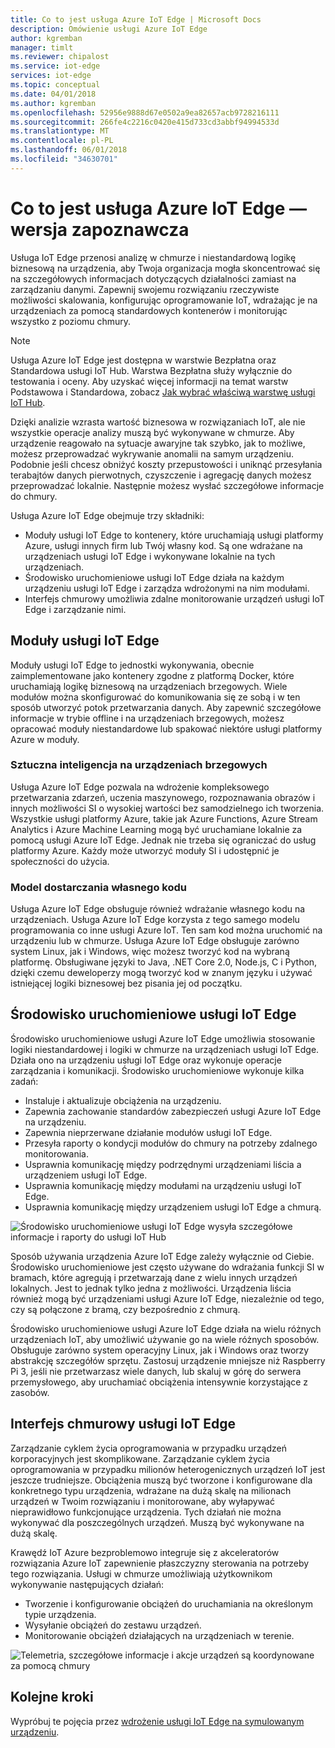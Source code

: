 ```yaml
---
title: Co to jest usługa Azure IoT Edge | Microsoft Docs
description: Omówienie usługi Azure IoT Edge
author: kgremban
manager: timlt
ms.reviewer: chipalost
ms.service: iot-edge
services: iot-edge
ms.topic: conceptual
ms.date: 04/01/2018
ms.author: kgremban
ms.openlocfilehash: 52956e9888d67e0502a9ea82657acb9728216111
ms.sourcegitcommit: 266fe4c2216c0420e415d733cd3abbf94994533d
ms.translationtype: MT
ms.contentlocale: pl-PL
ms.lasthandoff: 06/01/2018
ms.locfileid: "34630701"
---
```

# <a name="what-is-azure-iot-edge---preview"></a>Co to jest usługa Azure IoT Edge — wersja zapoznawcza

Usługa IoT Edge przenosi analizę w chmurze i niestandardową logikę biznesową na urządzenia, aby Twoja organizacja mogła skoncentrować się na szczegółowych informacjach dotyczących działalności zamiast na zarządzaniu danymi. Zapewnij swojemu rozwiązaniu rzeczywiste możliwości skalowania, konfigurując oprogramowanie IoT, wdrażając je na urządzeniach za pomocą standardowych kontenerów i monitorując wszystko z poziomu chmury.

>[!NOTE]
>Usługa Azure IoT Edge jest dostępna w warstwie Bezpłatna oraz Standardowa usługi IoT Hub. Warstwa Bezpłatna służy wyłącznie do testowania i oceny. Aby uzyskać więcej informacji na temat warstw Podstawowa i Standardowa, zobacz [Jak wybrać właściwą warstwę usługi IoT Hub](../iot-hub/iot-hub-scaling.md).

Dzięki analizie wzrasta wartość biznesowa w rozwiązaniach IoT, ale nie wszystkie operacje analizy muszą być wykonywane w chmurze. Aby urządzenie reagowało na sytuacje awaryjne tak szybko, jak to możliwe, możesz przeprowadzać wykrywanie anomalii na samym urządzeniu. Podobnie jeśli chcesz obniżyć koszty przepustowości i uniknąć przesyłania terabajtów danych pierwotnych, czyszczenie i agregację danych możesz przeprowadzać lokalnie. Następnie możesz wysłać szczegółowe informacje do chmury. 

Usługa Azure IoT Edge obejmuje trzy składniki:
* Moduły usługi IoT Edge to kontenery, które uruchamiają usługi platformy Azure, usługi innych firm lub Twój własny kod. Są one wdrażane na urządzeniach usługi IoT Edge i wykonywane lokalnie na tych urządzeniach. 
* Środowisko uruchomieniowe usługi IoT Edge działa na każdym urządzeniu usługi IoT Edge i zarządza wdrożonymi na nim modułami. 
* Interfejs chmurowy umożliwia zdalne monitorowanie urządzeń usługi IoT Edge i zarządzanie nimi.

## <a name="iot-edge-modules"></a>Moduły usługi IoT Edge

Moduły usługi IoT Edge to jednostki wykonywania, obecnie zaimplementowane jako kontenery zgodne z platformą Docker, które uruchamiają logikę biznesową na urządzeniach brzegowych. Wiele modułów można skonfigurować do komunikowania się ze sobą i w ten sposób utworzyć potok przetwarzania danych. Aby zapewnić szczegółowe informacje w trybie offline i na urządzeniach brzegowych, możesz opracować moduły niestandardowe lub spakować niektóre usługi platformy Azure w moduły. 

### <a name="artificial-intelligence-on-the-edge"></a>Sztuczna inteligencja na urządzeniach brzegowych

Usługa Azure IoT Edge pozwala na wdrożenie kompleksowego przetwarzania zdarzeń, uczenia maszynowego, rozpoznawania obrazów i innych możliwości SI o wysokiej wartości bez samodzielnego ich tworzenia. Wszystkie usługi platformy Azure, takie jak Azure Functions, Azure Stream Analytics i Azure Machine Learning mogą być uruchamiane lokalnie za pomocą usługi Azure IoT Edge. Jednak nie trzeba się ograniczać do usług platformy Azure. Każdy może utworzyć moduły SI i udostępnić je społeczności do użycia. 

### <a name="bring-your-own-code"></a>Model dostarczania własnego kodu

Usługa Azure IoT Edge obsługuje również wdrażanie własnego kodu na urządzeniach. Usługa Azure IoT Edge korzysta z tego samego modelu programowania co inne usługi Azure IoT. Ten sam kod można uruchomić na urządzeniu lub w chmurze. Usługa Azure IoT Edge obsługuje zarówno system Linux, jak i Windows, więc możesz tworzyć kod na wybraną platformę. Obsługiwane języki to Java, .NET Core 2.0, Node.js, C i Python, dzięki czemu deweloperzy mogą tworzyć kod w znanym języku i używać istniejącej logiki biznesowej bez pisania jej od początku.

## <a name="iot-edge-runtime"></a>Środowisko uruchomieniowe usługi IoT Edge

Środowisko uruchomieniowe usługi Azure IoT Edge umożliwia stosowanie logiki niestandardowej i logiki w chmurze na urządzeniach usługi IoT Edge. Działa ono na urządzeniu usługi IoT Edge oraz wykonuje operacje zarządzania i komunikacji. Środowisko uruchomieniowe wykonuje kilka zadań:

* Instaluje i aktualizuje obciążenia na urządzeniu.
* Zapewnia zachowanie standardów zabezpieczeń usługi Azure IoT Edge na urządzeniu.
* Zapewnia nieprzerwane działanie modułów usługi IoT Edge.
* Przesyła raporty o kondycji modułów do chmury na potrzeby zdalnego monitorowania.
* Usprawnia komunikację między podrzędnymi urządzeniami liścia a urządzeniem usługi IoT Edge.
* Usprawnia komunikację między modułami na urządzeniu usługi IoT Edge.
* Usprawnia komunikację między urządzeniem usługi IoT Edge a chmurą.

![Środowisko uruchomieniowe usługi IoT Edge wysyła szczegółowe informacje i raporty do usługi IoT Hub][1]

Sposób używania urządzenia Azure IoT Edge zależy wyłącznie od Ciebie. Środowisko uruchomieniowe jest często używane do wdrażania funkcji SI w bramach, które agregują i przetwarzają dane z wielu innych urządzeń lokalnych. Jest to jednak tylko jedna z możliwości. Urządzenia liścia również mogą być urządzeniami usługi Azure IoT Edge, niezależnie od tego, czy są połączone z bramą, czy bezpośrednio z chmurą.

Środowisko uruchomieniowe usługi Azure IoT Edge działa na wielu różnych urządzeniach IoT, aby umożliwić używanie go na wiele różnych sposobów. Obsługuje zarówno system operacyjny Linux, jak i Windows oraz tworzy abstrakcję szczegółów sprzętu. Zastosuj urządzenie mniejsze niż Raspberry Pi 3, jeśli nie przetwarzasz wiele danych, lub skaluj w górę do serwera przemysłowego, aby uruchamiać obciążenia intensywnie korzystające z zasobów.

## <a name="iot-edge-cloud-interface"></a>Interfejs chmurowy usługi IoT Edge

Zarządzanie cyklem życia oprogramowania w przypadku urządzeń korporacyjnych jest skomplikowane. Zarządzanie cyklem życia oprogramowania w przypadku milionów heterogenicznych urządzeń IoT jest jeszcze trudniejsze. Obciążenia muszą być tworzone i konfigurowane dla konkretnego typu urządzenia, wdrażane na dużą skalę na milionach urządzeń w Twoim rozwiązaniu i monitorowane, aby wyłapywać nieprawidłowo funkcjonujące urządzenia. Tych działań nie można wykonywać dla poszczególnych urządzeń. Muszą być wykonywane na dużą skalę.

Krawędź IoT Azure bezproblemowo integruje się z akceleratorów rozwiązania Azure IoT zapewnienie płaszczyzny sterowania na potrzeby tego rozwiązania. Usługi w chmurze umożliwiają użytkownikom wykonywanie następujących działań:

* Tworzenie i konfigurowanie obciążeń do uruchamiania na określonym typie urządzenia.
* Wysyłanie obciążeń do zestawu urządzeń.
* Monitorowanie obciążeń działających na urządzeniach w terenie.

![Telemetria, szczegółowe informacje i akcje urządzeń są koordynowane za pomocą chmury][2]

## <a name="next-steps"></a>Kolejne kroki

Wypróbuj te pojęcia przez [wdrożenie usługi IoT Edge na symulowanym urządzeniu][lnk-quickstart].

<!-- Images -->
[1]: ./media/how-iot-edge-works/runtime.png
[2]: ./media/how-iot-edge-works/cloud-interface.png

<!-- Links -->
[lnk-quickstart]: quickstart.md
